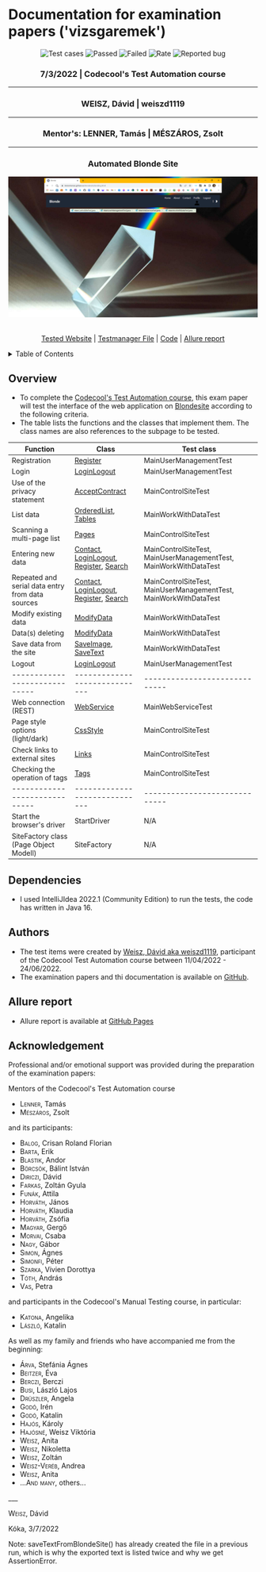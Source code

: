 # Documentation for examination papers ('vizsgaremek')

<div align="center">
<img alt="Test cases" src="https://img.shields.io/badge/Test cases-33-darkblue">
<img alt="Passed" src="https://img.shields.io/badge/Passed-27-darkgreen">
<img alt="Failed" src="https://img.shields.io/badge/Failed (Assert errors)-6-red">
<img alt="Rate" src="https://img.shields.io/badge/Rate-81.81 percent-yellow">
<img alt="Reported bug" src="https://img.shields.io/badge/Reported bug-2-orange">

### 7/3/2022 | Codecool's Test Automation course
___
### WEISZ, Dávid | weiszd1119
___
### Mentor's: LENNER, Tamás | MÉSZÁROS, Zsolt
___

<h3 align="center">Automated Blonde Site</h3>
<a href="https://github.com/othneildrew/Best-README-Template">
    <img src="projectlogo.png" alt="Project logo">
  </a>
  <p align="center">
    <br>
    <a href="https://lennertamas.github.io/blondesite/">Tested Website</a>
    |
    <a href="https://docs.google.com/spreadsheets/d/1dEiLsYp6zYJDu8JtF6I-paC7DlF53plCgytqlSHMIuQ/edit?usp=sharing">Testmanager File</a>
    |
    <a href="https://github.com/weiszd1119/vizsgaremek-weiszd1119">Code</a>
    |
    <a href="https://weiszd1119.github.io/vizsgaremek-weiszd1119">Allure report</a>
  </p>
</div>
<details>
  <summary>Table of Contents</summary>
  <ol>
    <li><a href="#overview">Overview</a></li>
    <li><a href="#dependencies">Dependencies</a></li>
    <li><a href="#authors">Authors</a></li>
    <li><a href="#allure-report">Allure report</a></li>
    <li><a href="#acknowledgement">Acknowledgment</a></li>
  </ol>
</details>

<div id="overview">

## Overview

* To complete the [Codecool's Test Automation course](https://codecool.com/wp-content/uploads/2022/04/Junior-automata-tesztelo.pdf), this exam paper will test the interface of the web application on [Blondesite](https://lennertamas.github.io/blondesite/) according to the following criteria.
* The table lists the functions and the classes that implement them. The class names are also references to the subpage to be tested.

| Function                                          | Class                                                                                                                                                                                     | Test class                                                     |
|---------------------------------------------------|-------------------------------------------------------------------------------------------------------------------------------------------------------------------------------------------|----------------------------------------------------------------|
| Registration                                      | [Register](https://lennertamas.github.io/blondesite/)                                                                                                                                     | MainUserManagementTest                                         |
| Login                                             | [LoginLogout](https://lennertamas.github.io/blondesite/)                                                                                                                                  | MainUserManagementTest                                         |
| Use of the privacy statement                      | [AcceptContract](https://lennertamas.github.io/blondesite/)                                                                                                                               | MainControlSiteTest                                            |
| List data                                         | [OrderedList](https://lennertamas.github.io/blondesite/post/markdown-syntax/), [Tables]()                                                                                                 | MainWorkWithDataTest                                           |
| Scanning a multi-page list                        | [Pages](https://lennertamas.github.io/blondesite/post/emoji-support/)                                                                                                                     | MainControlSiteTest                                            |
| Entering new data                                 | [Contact](https://lennertamas.github.io/blondesite/contact/), [LoginLogout](https://lennertamas.github.io/blondesite/), [Register](https://lennertamas.github.io/blondesite/), [Search]() | MainControlSiteTest, MainUserManagementTest, MainWorkWithDataTest |
| Repeated and serial data entry from data sources  | [Contact](https://lennertamas.github.io/blondesite/contact/), [LoginLogout](https://lennertamas.github.io/blondesite/), [Register](https://lennertamas.github.io/blondesite/), [Search]() | MainControlSiteTest, MainUserManagementTest, MainWorkWithDataTest |
| Modify existing data                              | [ModifyData](https://lennertamas.github.io/blondesite/)                                                                                                                                   | MainWorkWithDataTest                                           |
| Data(s) deleting                                  | [ModifyData](https://lennertamas.github.io/blondesite/)                                                                                                                                   | MainWorkWithDataTest                                           |
| Save data from the site                           | [SaveImage](https://lennertamas.github.io/blondesite/post/image-test/), [SaveText](https://lennertamas.github.io/blondesite/post/math-typesetting/)                                       | MainWorkWithDataTest                                           |
| Logout                                            | [LoginLogout](https://lennertamas.github.io/blondesite/)                                                                                                                                  | MainUserManagementTest                                         |
| ----------------------------- | -----------------------------                                                                                                                                           | -----------------------------       |
| Web connection (REST)                             | [WebService](https://lennertamas.github.io/blondesite/)                                                                                                                                   | MainWebServiceTest                                             |
| Page style options (light/dark)                   | [CssStyle](https://lennertamas.github.io/blondesite/about/)                                                                                                                               | MainControlSiteTest                                            |
| Check links to external sites                     | [Links](https://lennertamas.github.io/blondesite/about/)                                                                                                                                  | MainControlSiteTest                                            |
| Checking the operation of tags                    | [Tags](https://lennertamas.github.io/blondesite/about/)                                                                                                                                   | MainControlSiteTest                                            |
| ----------------------------- | -----------------------------                                                                                                                                                  | -----------------------------       |
| Start the browser's driver                        | StartDriver                                                                                                                                                                               | N/A                                                            |
| SiteFactory class (Page Object Modell)            | SiteFactory                                                                                                                                                                               | N/A                                                            |

</div>
<div id="dependencies">

## Dependencies

* I used IntelliJIdea 2022.1 (Community Edition) to run the tests, the code has written in Java 16.
</div>

<div id="authors">

## Authors

* The test items were created by [Weisz, Dávid aka weiszd1119](https://github.com/weiszd1119), participant of the Codecool Test Automation course between 11/04/2022 - 24/06/2022.
* The examination papers and thi documentation is available on [GitHub](https://github.com/weiszd1119/vizsgaremek-weiszd1119).
</div>

<div id="allure-report">

## Allure report

* Allure report is available at [GitHub Pages](https://weiszd1119.github.io/vizsgaremek-weiszd1119)
</div>

<div id="acknowledgement">

## Acknowledgement

Professional and/or emotional support was provided during the preparation of the examination papers:

Mentors of the Codecool's Test Automation course
* <span style="font-variant:small-caps">Lenner</span>, Tamás
* <span style="font-variant:small-caps">Mészáros</span>, Zsolt

and its participants:
* <span style="font-variant:small-caps">Balog</span>, Crisan Roland Florian
* <span style="font-variant:small-caps">Barta</span>, Erik
* <span style="font-variant:small-caps">Blastik</span>, Andor
* <span style="font-variant:small-caps">Börcsök</span>, Bálint István
* <span style="font-variant:small-caps">Diriczi</span>, Dávid
* <span style="font-variant:small-caps">Farkas</span>, Zoltán Gyula
* <span style="font-variant:small-caps">Funák</span>, Attila
* <span style="font-variant:small-caps">Horváth</span>, János
* <span style="font-variant:small-caps">Horváth</span>, Klaudia
* <span style="font-variant:small-caps">Horváth</span>, Zsófia
* <span style="font-variant:small-caps">Magyar</span>, Gergő
* <span style="font-variant:small-caps">Morvai</span>, Csaba
* <span style="font-variant:small-caps">Nagy</span>, Gábor
* <span style="font-variant:small-caps">Simon</span>, Ágnes
* <span style="font-variant:small-caps">Simonfi</span>, Péter
* <span style="font-variant:small-caps">Szarka</span>, Vivien Dorottya
* <span style="font-variant:small-caps">Tóth</span>, András
* <span style="font-variant:small-caps">Vas</span>, Petra
 
and participants in the Codecool's Manual Testing course, in particular:
* <span style="font-variant:small-caps">Katona</span>, Angelika
* <span style="font-variant:small-caps">László</span>, Katalin

As well as my family and friends who have accompanied me from the beginning:
* <span style="font-variant:small-caps">Árva</span>, Stefánia Ágnes
* <span style="font-variant:small-caps">Beitzer</span>, Éva
* <span style="font-variant:small-caps">Berczi</span>, Berczi
* <span style="font-variant:small-caps">Busi</span>, László Lajos
* <span style="font-variant:small-caps">Drüszler</span>, Angela
* <span style="font-variant:small-caps">Godó</span>, Irén
* <span style="font-variant:small-caps">Godó</span>, Katalin
* <span style="font-variant:small-caps">Hajós</span>, Károly
* <span style="font-variant:small-caps">Hajósné</span>, Weisz Viktória
* <span style="font-variant:small-caps">Weisz</span>, Anita
* <span style="font-variant:small-caps">Weisz</span>, Nikoletta
* <span style="font-variant:small-caps">Weisz</span>, Zoltán
* <span style="font-variant:small-caps">Weisz-Veréb</span>, Andrea
* <span style="font-variant:small-caps">Weisz</span>, Anita
* ...<span style="font-variant:small-caps">And many</span>, others...

</div>
___

<span style="font-variant:small-caps">Weisz</span>, Dávid

Kóka, 3/7/2022

Note: saveTextFromBlondeSite() has already created the file in a previous run, which is why the exported text is listed twice and why we get AssertionError.
